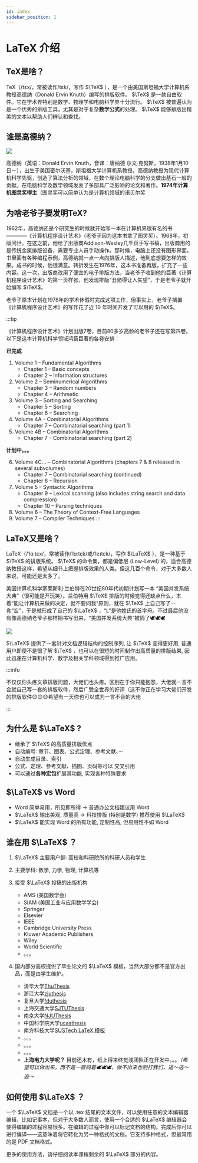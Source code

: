 ```yaml
---
id: index
sidebar_position: 1
---
```


# LaTeX 介绍

## TeX是啥？

TeX（/tɛx/，常被读作/tɛk/，写作 $\TeX$ ），是一个由美国斯坦福大学计算机系教授高德纳（Donald Ervin Knuth）编写的排版软件。 $\TeX$ 是一款自由软件。它在学术界特别是数学、物理学和电脑科学界十分流行。 $\TeX$ 被普遍认为是一个优秀的排版工具，尤其是对于复杂**数学公式**的处理。 $\TeX$ 能够排版出精美的文本以帮助人们辨认和查找。

## 谁是高德纳？

![](./img/KnuthAtOpenContentAlliance.jpg)

高德纳（英语：Donald Ervin Knuth，音译：唐纳德·尔文·克努斯，1938年1月10日－），出生于美国密尔沃基，斯坦福大学计算机系教授。高德纳教授为现代计算机科学先驱，创造了算法分析的领域，在数个理论电脑科学的分支做出基石一般的贡献。在电脑科学及数学领域发表了多部具广泛影响的论文和著作。**1974年计算机图灵奖得主**（图灵奖可以简单认为是计算机领域的诺贝尔奖

## 为啥老爷子要发明TeX?

1962年，高德纳还是个研究生的时候就开始写一本在计算机界很有名的书————《计算机程序设计艺术》（老爷子因为这本书拿了图灵奖）。1968年，初版问世。在这之前，他给了出版商Addison-Wesley几千页手写书稿，出版商用的是传统金属排版设备，需要专业人员手动操作。那时候，电脑上还没有图形界面。书里面有各种编程示例，高德纳就一点一点向排版人描述，他到底想要怎样的效果。成书的时候，他很满意。转折发生在1976年，这本书准备再版，扩充了一些内容。这一次，出版商改用了便宜的电子排版方法，当老爷子收到他的巨著《计算机程序设计艺术》的第一页样张，他发现排版“丑陋得让人失望”，于是老爷子就开始编写 $\TeX$。

老爷子原本计划在1978年的学术休假时完成这项工作，但事实上，老爷子搁置《计算机程序设计艺术》的写作花了近 10 年时间开发了可以用的 $\TeX$。

:::tip

《计算机程序设计艺术》计划出版7卷，目前80多岁高龄的老爷子还在写第四卷。以下是这本计算机科学领域鸿篇巨著的各卷安排：

**已完成**
1. Volume 1 – Fundamental Algorithms
    - Chapter 1 – Basic concepts
    - Chapter 2 – Information structures
2. Volume 2 – Seminumerical Algorithms
    - Chapter 3 – Random numbers
    - Chapter 4 – Arithmetic
3. Volume 3 – Sorting and Searching
    - Chapter 5 – Sorting
    - Chapter 6 – Searching
4. Volume 4A – Combinatorial Algorithms
    - Chapter 7 – Combinatorial searching (part 1)
5. Volume 4B – Combinatorial Algorithms
    - Chapter 7 – Combinatorial searching (part 2)

**计划中。。。**

6. Volume 4C... – Combinatorial Algorithms (chapters 7 & 8 released in several subvolumes)
    - Chapter 7 – Combinatorial searching (continued)
    - Chapter 8 – Recursion
7. Volume 5 – Syntactic Algorithms
    - Chapter 9 – Lexical scanning (also includes string search and data compression)
    - Chapter 10 – Parsing techniques
8. Volume 6 – The Theory of Context-Free Languages
9. Volume 7 – Compiler Techniques
:::


## LaTeX又是啥？

LaTeX（/ˈlɑːtɛx/，常被读作/ˈlɑːtɛk/或/ˈleɪtɛk/，写作 $\LaTeX$ ），是一种基于 $\TeX$ 的排版系统。 $\TeX$ 的命令集，都是偏低层 (Low-Level) 的，适合高德纳教授这样，希望从细节上把握排版效果的人类。但这几百个命令，对于大多数人来说，可能还是太多了。

美国计算机科学家莱斯利·兰伯特在20世纪80年代初期计划写一本 “美国并发系统大典”（很可能是开玩笑）。兰伯特用 $\TeX$ 排版的时候觉得还缺点什么，本着“能让计算机来做的决定，就不要问我”原则，就在 $\TeX$ 上自己写了一套“宏”，于是就形成了自己的 $\LaTeX$ ，“L”是他姓氏的首字母。不过最后他没有像高德纳老爷子那样把书写出来，“美国并发系统大典”被鸽了🕊🕊🕊

![](./img/Leslie_Lamport.jpg)

 $\LaTeX$ 提供了一套针对文档逻辑结构的控制序列, 让 $\TeX$ 变得更好用, 普通用户即便不是很了解 $\TeX$ ，也可以在很短的时间制作出高质量的排版结果, 因此迅速在计算机科学、数学及相关学科领域得到推广应用。


:::info

不仅仅你头疼文章排版问题，大佬们也头疼。区别在于你只能抱怨，大佬就一言不合就自己写一套的排版软件，然后广受全世界的好评（这不你正在学习大佬们开发的排版软件😊😊😊希望有一天你也可以成为一言不合的大佬

:::  

## 为什么是 $\LaTeX$ ?

- 继承了 $\TeX$ 的高质量排版优点
- 自动编号: 章节、图表、公式定理、参考文献、···
- 自动生成目录、索引
- 公式、定理、参考文献、插图、页码等可以 交叉引用 
- 可以通过**各种宏包**扩展其功能, 实现各种特殊要求

##  $\LaTeX$  vs Word

- Word 简单易用，所见即所得 → 普通办公文档建议用 Word
- $\LaTeX$ 输出美观, 质量高 → 科技排版 (特别是数学) 推荐使用 $\LaTeX$ 
- $\LaTeX$ 能实现 Word 的所有功能, 定制性高, 但易用性不如 Word


## 谁在用 $\LaTeX$ ？

1. $\LaTeX$ 主要用户群: 高校和科研院所的科研人员和学生
2. 主要学科: 数学, 力学, 物理, 计算机等
3. 接受 $\LaTeX$ 投稿的出版机构
    - AMS (美国数学会)
    - SIAM (美国工业与应用数学学会) 
    - Springer
    - Elsevier
    - IEEE
    - Cambridge University Press
    - Kluwer Academic Publishers
    - Wiley
    - World Scientific
    - 。。。

4. 国内部分高校提供了毕业论文的 $\LaTeX$ 模板，当然大部分都不是官方出品，而是由学生维护。
    - 清华大学[ThuThesis](https://github.com/tuna/thuthesis)
    - 浙江大学[zjuthesis](https://github.com/TheNetAdmin/zjuthesis)
    - 复旦大学[fduthesis](https://github.com/stone-zeng/fduthesis)
    - 上海交通大学[SJTUThesis](https://github.com/sjtug/SJTUThesis)
    - 南京大学[NJUThesis](https://git.nju.edu.cn/nju-lug/nju-latex-templates/njuthesis)
    - 中国科学院大学[ucasthesis](https://github.com/mohuangrui/ucasthesis)
    - 南方科技大学[SUSTech LaTeX 模板](https://github.com/SUSTC/latex-template)
    - 。。。
    - 。。。
    - 。。。
    - **上海电力大学呢？** 目前还木有，纸上得来终觉浅团队正在开发中。。。*（希望可以做出来，而不是一直鸽着🕊🕊🕊，做不出来也别打我们，逃～逃～逃～*

## 如何使用 $\LaTeX$ ？

一个 $\LaTeX$ 文档是一个以 .tex 结尾的文本文件，可以使用任意的文本编辑器编辑，比如记事本，但对于大多数人而言，使用一个合适的 $\LaTeX$ 编辑器会使得编辑的过程容易很多。在编辑的过程中你可以标记文档的结构。完成后你可以进行编译——这意味着将它转化为另一种格式的文档。它支持多种格式，但最常用的是 PDF 文档格式。

更多的使用方法，请仔细阅读本课程剩余的 $\LaTeX$ 部分的内容。